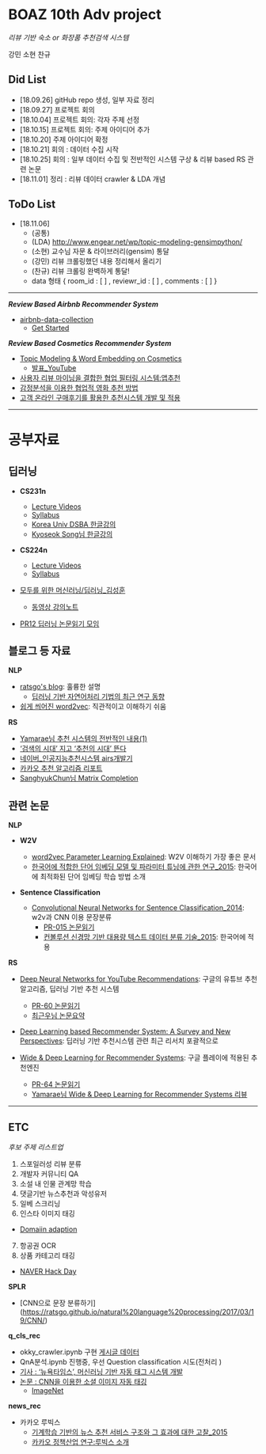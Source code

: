 # BOAZ 10th Adv project

_리뷰 기반 숙소 or 화장품 추천검색 시스템_

강민 소현 찬규

## Did List

- [18.09.26] gitHub repo 생성, 일부 자료 정리
- [18.09.27] 프로젝트 회의 
- [18.10.04] 프로젝트 회의: 각자 주제 선정
- [18.10.15] 프로젝트 회의: 주제 아이디어 추가
- [18.10.20] 주제 아이디어 확정
- [18.10.21] 회의 : 데이터 수집 시작
- [18.10.25] 회의 : 일부 데이터 수집 및 전반적인 시스템 구상 & 리뷰 based RS 관련 논문
- [18.11.01] 정리 :  리뷰 데이터 crawler & LDA 개념

## ToDo List

- [18.11.06] 
   - (공통)  
   - (LDA) http://www.engear.net/wp/topic-modeling-gensimpython/ 
   - (소현) 교수님 자문 & 라이브러리(gensim) 통달
   - (강민) 리뷰 크롤링했던 내용 정리해서 올리기
   - (찬규) 리뷰 크롤링 완벽하게 통달!
   - data 형태  { room_id : [  ] , reviewr_id : [  ] , comments : [  ] }

  
                    
 
-----------------------------------------------
***Review Based Airbnb Recommender System***
- [airbnb-data-collection](https://github.com/tomslee/airbnb-data-collection)
  - [Get Started](https://github.com/chankoo/BOAZ-projects/blob/master/airbnb-data-collection.md)
  
  
  
***Review Based Cosmetics Recommender System***
- [Topic Modeling & Word Embedding on Cosmetics](https://www.slideshare.net/hongjoo/topic-modeling-word-embedding-on-cosmetics)
  - [발표_YouTube](https://www.youtube.com/watch?v=F4sIkIlGG78&feature=share)
- [사용자 리뷰 마이닝을 결합한 협업 필터링 시스템:앱추천](http://jiisonline.evehost.co.kr/files/DLA/20150627210745_01-%EC%95%88%ED%98%84%EC%B2%A0.pdf)
- [감정분석을 이용한 협업적 영화 추천 방법](https://www.researchgate.net/profile/Kyunglag_Kwon/publication/261842815_gamjeong_bunseog-eul_iyonghan_hyeob-eobjeog_yeonghwa_chucheon_bangbeob/links/02e7e535a1b5735374000000/gamjeong-bunseog-eul-iyonghan-hyeob-eobjeog-yeonghwa-chucheon-bangbeob.pdf)
- [고객 온라인 구매후기를 활용한 추천시스템 개발 및 적용](http://web.yonsei.ac.kr/dslab/Journal/isr20151.pdf)


--------------------------------
# 공부자료
## 딥러닝

- __CS231n__
  - [Lecture Videos](https://www.youtube.com/playlist?list=PL3FW7Lu3i5JvHM8ljYj-zLfQRF3EO8sYv)
  - [Syllabus](http://cs231n.stanford.edu/2017/syllabus.html)
  - [Korea Univ DSBA 한글강의](https://github.com/dsba-koreauniv/cs231n)
  - [Kyoseok Song님 한글강의](https://www.youtube.com/playlist?list=PL1Kb3QTCLIVtyOuMgyVgT-OeW0PYXl3j5)
  
- __CS224n__
  - [Lecture Videos](https://www.youtube.com/playlist?list=PL3FW7Lu3i5Jsnh1rnUwq_TcylNr7EkRe6)
  - [Syllabus](http://web.stanford.edu/class/cs224n/syllabus.html)

- [모두를 위한 머신러닝/딥러닝_김성훈](https://hunkim.github.io/ml/)
  - [동영상 강의노트](http://pythonkim.tistory.com/notice/25)
  
- [PR12 딥러닝 논문읽기 모임](https://www.youtube.com/playlist?list=PLlMkM4tgfjnJhhd4wn5aj8fVTYJwIpWkS)

## 블로그 등 자료


__NLP__

- [ratsgo's blog](https://ratsgo.github.io/blog/categories/): 훌륭한 설명
  - [딥러닝 기반 자연어처리 기법의 최근 연구 동향](https://ratsgo.github.io/natural%20language%20processing/2017/08/16/deepNLP/)
- [쉽게 씌어진 word2vec](https://dreamgonfly.github.io/machine/learning,/natural/language/processing/2017/08/16/word2vec_explained.html): 직관적이고 이해하기 쉬움
  
__RS__

- [Yamarae님 추천 시스템의 전반적인 내용(1)](http://yamalab.tistory.com/67?category=747907)
- [‘검색의 시대’ 지고 ‘추천의 시대’ 뜬다](https://news.samsung.com/kr/%EA%B2%80%EC%83%89%EC%9D%98-%EC%8B%9C%EB%8C%80-%EC%A7%80%EA%B3%A0-%EC%B6%94%EC%B2%9C%EC%9D%98-%EC%8B%9C%EB%8C%80-%EB%9C%AC%EB%8B%A4)
- [네이버_인공지능추천시스템 airs개발기](https://www.slideshare.net/deview/airs-80886207)
- [카카오 추천 알고리즘 리포트](https://brunch.co.kr/@kakao-it/72)
- [SanghyukChun님 Matrix Completion](http://sanghyukchun.github.io/73/)


## 관련 논문

__NLP__
- __W2V__
  - [word2vec Parameter Learning Explained](https://github.com/chankoo/BOAZ-projects/files/2420174/word2vec.Parameter.Learning.Explained.pdf): W2V 이해하기 가장 좋은 문서
  - [한국어에 적합한 단어 임베딩 모델 및 파라미터 튜닝에 관한 연구_2015](https://docs.google.com/viewer?a=v&pid=sites&srcid=ZGVmYXVsdGRvbWFpbnwyMDE2aGNsdHxneDozMjkyYjRkYWViM2Q0MzU2): 한국어에 최적화된 단어 임베딩 학습 방법 소개

- __Sentence Classification__  
  - [Convolutional Neural Networks for Sentence Classification_2014](http://www.aclweb.org/anthology/D14-1181): w2v과 CNN 이용 문장분류
    - [PR-015 논문읽기](https://www.youtube.com/watch?v=IRB2vXSet2E&index=16&list=PLlMkM4tgfjnJhhd4wn5aj8fVTYJwIpWkS)
    - [컨볼루션 신경망 기반 대용량 텍스트 데이터 분류 기술_2015](https://bi.snu.ac.kr/Publications/Conferences/Domestic/KIISE2015W_JoHY.pdf): 한국어에 적용


__RS__
- [Deep Neural Networks for YouTube Recommendations](https://github.com/chankoo/BOAZ-projects/files/2420203/Deep.Neural.Networks.for.YouTube.Recommendations_2016_google.pdf): 구글의 유튜브 추천 알고리즘, 딥러닝 기반 추천 시스템 
  - [PR-60 논문읽기](https://www.youtube.com/watch?v=V6zixdCIOqw&index=62&list=PLlMkM4tgfjnJhhd4wn5aj8fVTYJwIpWkS&t=0s)
  - [최근우님 논문요약](http://keunwoochoi.blogspot.com/2016/09/deep-neural-networks-for-youtube.html)
    
- [Deep Learning based Recommender System: A Survey and New Perspectives](https://github.com/chankoo/BOAZ-projects/files/2423646/Deep.Learning.based.Recommender.System.A.Survey.and.New.Perspectives.pdf): 딥러닝 기반 추천시스템 관련 최근 리서치 포괄적으로
  
- [Wide & Deep Learning for Recommender Systems](https://arxiv.org/abs/1606.07792): 구글 플레이에 적용된 추천엔진
  - [PR-64 논문읽기](https://www.youtube.com/watch?v=hKoJPqWLrI4&index=66&list=PLlMkM4tgfjnJhhd4wn5aj8fVTYJwIpWkS&t=0s)
  - [Yamarae님 Wide & Deep Learning for Recommender Systems 리뷰](http://yamalab.tistory.com/101?category=747907)


------------------------
## ETC
_후보 주제 리스트업_

1) 스포일러성 리뷰 분류 
2) 개발자 커뮤니티 QA 
3) 소설 내 인물 관계망 학습 
4) 댓글기반 뉴스추천과 악성유저  
5) 일베 스크리닝 
6) 인스타 이미지 태깅
  - [Domaiin adaption](https://www.youtube.com/watch?v=SYki6jXs5eI)
7) 항공권 OCR 
8) 상품 카테고리 태깅
  - [NAVER Hack Day](https://github.com/NAVER-CAMPUS-HACKDAY/common/issues)
  
__SPLR__
 - [CNN으로 문장 분류하기] (https://ratsgo.github.io/natural%20language%20processing/2017/03/19/CNN/)
 
 
__q_cls_rec__
- okky_crawler.ipynb 구현 [게시글 데이터](https://drive.google.com/open?id=1C9TE2sfZamVG61MNbe54UpKn6P1Hb9b3)
- QnA분석.ipynb 진행중, 우선 Question classification 시도(전처리 )
- [기사 : ‘뉴욕타임스’, 머신러닝 기반 자동 태그 시스템 개발](http://www.bloter.net/archives/234850)
- [논문 : CNN을 이용한 소셜 이미지 자동 태깅](http://kiise.or.kr/e_journal/2016/1/JOK/pdf/06.pdf)
  - [ImageNet](http://image-net.org/index)
  
  
__news_rec__
- 카카오 루빅스
  - [기계학습 기반의 뉴스 추천 서비스 구조와 그 효과에 대한 고찰_2015](https://github.com/chankoo/BOAZ-projects/files/2497787/_._._._._._._._._.pdf)
  - [카카오 정책산업 연구:루빅스 소개](https://brunch.co.kr/@kakao-it/57)

